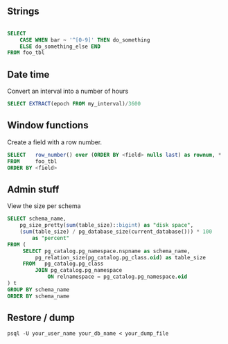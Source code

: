 ## Strings

```sql

SELECT 	
	CASE WHEN bar ~ '^[0-9]' THEN do_something
    ELSE do_something_else END 
FROM foo_tbl

```


## Date time

Convert an interval into a number of hours
```sql
SELECT EXTRACT(epoch FROM my_interval)/3600
```


## Window functions

Create a field with a row number.

```sql
SELECT   row_number() over (ORDER BY <field> nulls last) as rownum, *
FROM     foo_tbl
ORDER BY <field>
```

## Admin stuff

View the size per schema

```sql
SELECT schema_name,
    pg_size_pretty(sum(table_size)::bigint) as "disk space",
    (sum(table_size) / pg_database_size(current_database())) * 100
        as "percent"
FROM (
     SELECT pg_catalog.pg_namespace.nspname as schema_name,
         pg_relation_size(pg_catalog.pg_class.oid) as table_size
     FROM   pg_catalog.pg_class
         JOIN pg_catalog.pg_namespace
             ON relnamespace = pg_catalog.pg_namespace.oid
) t
GROUP BY schema_name
ORDER BY schema_name
```

## Restore / dump

```
psql -U your_user_name your_db_name < your_dump_file
```
